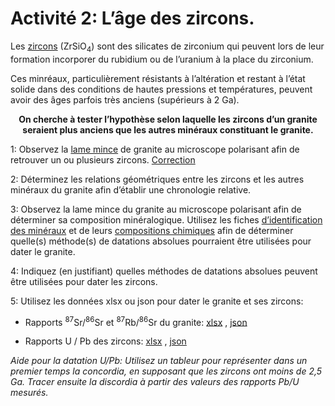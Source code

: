 # Activité 2: L’âge des zircons.

Les [zircons](https://sciences-nature.fr/aureoles-desintegration-radioactive-zircon/) (ZrSiO<sub>4</sub>) sont des silicates de zirconium qui peuvent lors de leur formation incorporer du rubidium ou de l’uranium à la place du zirconium. 

Ces minréaux, particulièrement résistants à l’altération et restant à l’état solide dans des conditions de hautes pressions et températures, peuvent avoir des âges parfois très anciens (supérieurs à 2 Ga). 

<p align=center><strong>On cherche à tester l’hypothèse selon laquelle les zircons d’un granite seraient plus anciens que les autres minéraux constituant le granite.</strong></p>

1: Observez la [lame mince](https://ipfs.io/ipfs/QmUFApsVxcubtxb5vzQehL8R2uhkpdYqN4VSTSh5aWas6Z) de granite au microscope polarisant afin de retrouver un ou plusieurs zircons. [Correction](https://ipfs.io/ipfs/QmRXmd6bUY2JZnsM63BE9YQJcmX2VdKxXe8t8kAVmC3GSP)

2: Déterminez les relations géométriques entre les zircons et les autres minéraux du granite afin d’établir une chronologie relative.

3: Observez la lame mince du granite au microscope polarisant afin de déterminer sa composition minéralogique. Utilisez les fiches [d’identification des minéraux](https://ipfs.io/ipfs/QmS5xtE43ugYXWbbNA6DbE7qQnNg2NGtvv8Hw8NH5ydBhQ) et de leurs [compositions chimiques](https://ipfs.io/ipfs/QmeaG4fPq9eKXbmP9SvjExBWPsQNabP3hQjNrHgJPyaPLD) afin de déterminer quelle(s) méthode(s) de datations absolues pourraient être utilisées pour dater le granite.

4: Indiquez (en justifiant) quelles méthodes de datations absolues peuvent être utilisées pour dater les zircons.

5: Utilisez les données xlsx ou json pour dater le granite et ses zircons:

- Rapports <sup>87</sup>Sr/<sup>86</sup>Sr et <sup>87</sup>Rb/<sup>86</sup>Sr du granite: [xlsx](https://ipfs.io/ipfs/QmT7uUFCK6Z5k95XrN68r9nJVaq6tF4uoMykLZKMT7aUNA) , [json](https://ipfs.io/ipfs/QmQ4YF44Fk74kxentkJ1cScq8cp1cgZY5PS9aKEF9rJrxo)


- Rapports U / Pb des zircons: [xlsx](https://ipfs.io/ipfs/QmYCBUHBYVXgJUpbngLhEgLreN3GkMn2c5gBmuRBzLxS4s) , [json](https://ipfs.io/ipfs/QmYxVgmZ5EmWFZ1bwDh1DEipsykTD8ms6irzKgr2pbN4YT)


*Aide pour la datation U/Pb: Utilisez un tableur pour représenter dans un premier temps la concordia, en supposant que les zircons ont moins de 2,5 Ga. Tracer ensuite la discordia à partir des valeurs des rapports Pb/U mesurés.*
